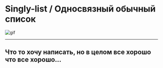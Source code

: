 # Singly-list / Односвязный обычный список

![gif](https://i.pinimg.com/originals/c0/00/21/c0002158c2f4a0c45c8459754f8f4734.gif)

---
Что то хочу написать, но в целом все хорошо что все хорошо...
---
